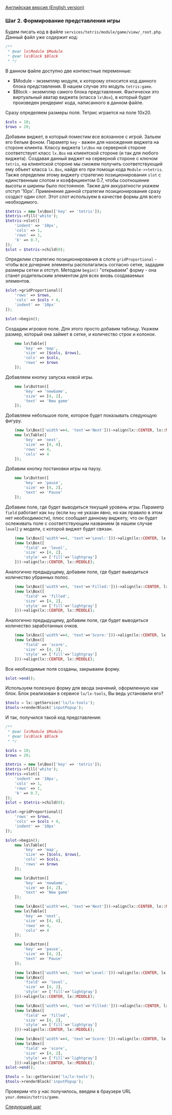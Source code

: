 [Английская версия (English version)](https://github.com/epicoon/lx-doc-articles/blob/master/en/app-dev/expl1/2_game_view.md)

### Шаг 2. Формирование представления игры

Будем писать код в файле `services/tetris/module/game/view/_root.php`. Данный файл уже содержит код:
```php
/**
 * @var lx\Module $Module
 * @var lx\Block $Block
 * */

```
В данном файле доступно две контекстные переменные:
* $Module - экземпляр модуля, к которому относится код данного блока представления. В нашем случае это модуль `tetris:game`.
* $Block - экземпляр самого блока представления. Фактически это виртуальный аватар виджета (класса `lx\Box`), в который будет произведен рендеринг кода, написанного в данном файле.

Сразу определяем размеры поля. Тетрис играется на поле 10x20.
```php
$cols = 10;
$rows = 20;
```

Добавим виджет, в который поместим все всязанное с игрой. Зальем его белым фоном. Параметр `key` - важен для нахождения виджета на стороне клиента. Классу виджета `lx\Box` на серверной стороне соответствует класс `lx.Box` на клиентской стороне (и так для любого виджета). Создавая данный виджет на серверной стороне с ключом `tetris`, на клиентской стороне мы сможем получить соответствующий ему объект класса `lx.Box`, найдя его при помощи кода `Module->>tetris`. Также определим этому виджету стратегию позиционирования `slot` с единственным слотом и коэффициентом 0.7, чтобы соотношение высоты и ширины было постоянное. Также для аккуратности укажем отступ '10px'. Применение данной стратегии позиционирования сразу создаст один слот. Этот слот используем в качестве формы для всего необходимого. 

```php
$tetris = new lx\Box(['key' => 'tetris']);
$tetris->fill('white');
$tetris->slot([
	'indent' => '10px',
	'cols' => 1,
	'rows' => 1,
	'k' => 0.7,
]);
$slot = $tetris->child(0);
```

Определим стратегию позиционирования в слоте `gridProportional` - чтобы все дочерние элементы располагались согласно сетке, зададим размеры сетки и отступ. Методом `begin()` "открываем" форму - она станет родительским элементом для всех вновь создаваемых элементов.
```php
$slot->gridProportional([
	'rows' => $rows,
	'cols' => $cols + 4,
	'indent' => '10px'
]);

$slot->begin();
```

Создадим игровое поле. Для этого просто добавим таблицу. Укажем размер, который она займет в сетке, и количество строк и колонок.
```php
	new lx\Table([
		'key' => 'map',
		'size' => [$cols, $rows],
		'cols' => $cols,
		'rows' => $rows
	]);
```

Добавляем кнопку запуска новой игры.
```php
	new lx\Button([
		'key' => 'newGame',
		'size' => [4, 2],
		'text' => 'New game'
	]);
```

Добавляем небольшое поле, которое будет показывать следующую фигуру.
```php
	(new lx\Box(['width'=>4, 'text'=>'Next']))->align(lx::CENTER, lx::MIDDLE);
	new lx\Table([
		'key' => 'next',
		'size' => [4, 4],
		'rows' => 4,
		'cols' => 4
	]);
```

Добавим кнопку постановки игры на паузу.
```php
	new lx\Button([
		'key' => 'pause',
		'size' => [4, 2],
		'text' => 'Pause'
	]);
```

Добавим поле, где будет выводиться текущий уровень игры. Параметр `field` работает как `key` (если `key` не указан явно, но как правило в этом нет необходимости), плюс сообщает данному виджету, что он будет ослеживать поле с соответствующим названием (в нашем случае `level`) у модели, с которой виджет будет связан.
```php
	(new lx\Box(['width'=>4, 'text'=>'Level:']))->align(lx::CENTER, lx::MIDDLE);
	(new lx\Box([
		'field' => 'level',
		'size' => [4, 2],
		'style' => ['fill'=>'lightgray']
	]))->align(lx::CENTER, lx::MIDDLE);
```

Аналогично предыдущему, добавим поле, где будет выводиться количество убранных полос.
```php
	(new lx\Box(['width'=>4, 'text'=>'Filled:']))->align(lx::CENTER, lx::MIDDLE);
	(new lx\Box([
		'field' => 'filled',
		'size' => [4, 2],
		'style' => ['fill'=>'lightgray']
	]))->align(lx::CENTER, lx::MIDDLE);
```

Аналогично предыдущему, добавим поле, где будет выводиться количество заработанных очков.
```php
	(new lx\Box(['width'=>4, 'text'=>'Score:']))->align(lx::CENTER, lx::MIDDLE);
	(new lx\Box([
		'field' => 'score',
		'size' => [4, 2],
		'style' => ['fill'=>'lightgray']
	]))->align(lx::CENTER, lx::MIDDLE);
```

Все необходимые поля созданы, закрываем форму.
```php
$slot->end();
```

Используем полезную форму для ввода значений, оформленную как блок. Блок реализован в сервисе `lx/lx-tools`, Вы ведь установили его?
```php
$tools = lx::getService('lx/lx-tools');
$tools->renderBlock('inputPopup');
```

И так, получился такой код представления:
```php
/**
 * @var lx\Module $Module
 * @var lx\Block $Block
 * */

$cols = 10;
$rows = 20;

$tetris = new lx\Box(['key' => 'tetris']);
$tetris->fill('white');
$tetris->slot([
	'indent' => '10px',
	'cols' => 1,
	'rows' => 1,
	'k' => 0.7,
]);
$slot = $tetris->child(0);

$slot->gridProportional([
	'rows' => $rows,
	'cols' => $cols + 4,
	'indent' => '10px'
]);

$slot->begin();
	new lx\Table([
		'key' => 'map',
		'size' => [$cols, $rows],
		'cols' => $cols,
		'rows' => $rows
	]);

	new lx\Button([
		'key' => 'newGame',
		'size' => [4, 2],
		'text' => 'New game'
	]);

	(new lx\Box(['width'=>4, 'text'=>'Next']))->align(lx::CENTER, lx::MIDDLE);
	new lx\Table([
		'key' => 'next',
		'size' => [4, 4],
		'rows' => 4,
		'cols' => 4
	]);

	new lx\Button([
		'key' => 'pause',
		'size' => [4, 2],
		'text' => 'Pause'
	]);

	(new lx\Box(['width'=>4, 'text'=>'Level:']))->align(lx::CENTER, lx::MIDDLE);
	(new lx\Box([
		'field' => 'level',
		'size' => [4, 2],
		'style' => ['fill'=>'lightgray']
	]))->align(lx::CENTER, lx::MIDDLE);

	(new lx\Box(['width'=>4, 'text'=>'Filled:']))->align(lx::CENTER, lx::MIDDLE);
	(new lx\Box([
		'field' => 'filled',
		'size' => [4, 2],
		'style' => ['fill'=>'lightgray']
	]))->align(lx::CENTER, lx::MIDDLE);

	(new lx\Box(['width'=>4, 'text'=>'Score:']))->align(lx::CENTER, lx::MIDDLE);
	(new lx\Box([
		'field' => 'score',
		'size' => [4, 2],
		'style' => ['fill'=>'lightgray']
	]))->align(lx::CENTER, lx::MIDDLE);
$slot->end();

$tools = lx::getService('lx/lx-tools');
$tools->renderBlock('inputPopup');

```
Проверим что у нас получилось, введем в браузере URL `your.domain/tetris/game`.

[Следующий шаг](https://github.com/epicoon/lx-doc-articles/blob/master/ru/app-dev/expl1/3_figures.md)
